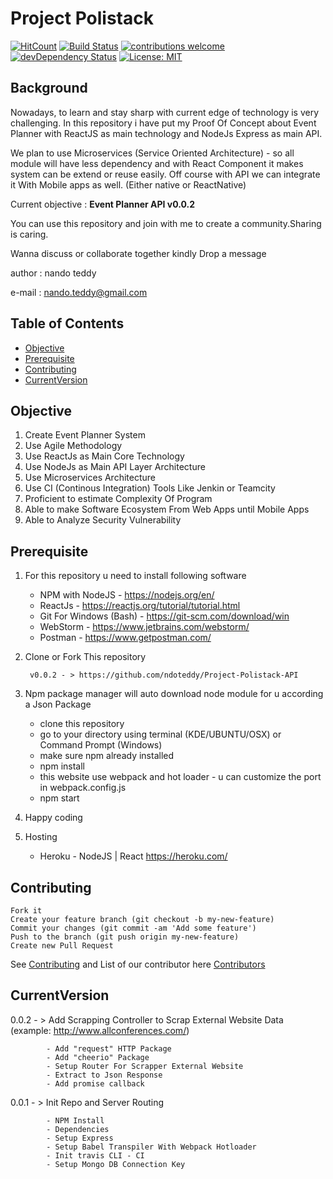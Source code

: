 # Project Polistack


[![HitCount](http://hits.dwyl.io/ndoteddy/https://github.com/ndoteddy/Project-Polistack-API.git.svg)](http://hits.dwyl.io/ndoteddy/https://github.com/ndoteddy/Project-Polistack-API.git) [![Build Status](https://travis-ci.org/ndoteddy/Project-Polistack-API.svg?branch=master)](https://travis-ci.org/ndoteddy/Project-Polistack-API) [![contributions welcome](https://img.shields.io/badge/contributions-welcome-brightgreen.svg?style=flat)](https://github.com/ndoteddy/Project-Polistack-API/issues) [![devDependency Status](https://david-dm.org/ndoteddy/Project-Polistack-API.svg)](https://david-dm.org/ndoteddy/Project-Polistack-API) [![License: MIT](https://img.shields.io/badge/License-MIT-yellow.svg)](https://opensource.org/licenses/MIT) 


## Background
Nowadays, to learn and stay sharp with current edge of technology is very challenging.
In this repository i have put my Proof Of Concept about Event Planner
with ReactJS as main technology and NodeJs Express as main API. 

We plan to use Microservices (Service Oriented Architecture) - so all module 
will have less dependency and with React Component it makes system can be extend or reuse easily.
Off course with API we can integrate it With Mobile apps as well. (Either native or ReactNative) 

Current objective : **Event Planner API v0.0.2**

You can use this repository and join with me to create a community.Sharing is caring.

Wanna discuss or collaborate together kindly Drop a message 

author : nando teddy

e-mail : nando.teddy@gmail.com



## Table of Contents
* [Objective](#objective)
* [Prerequisite](#prerequisite)
* [Contributing](#contributing)
* [CurrentVersion](#currentversion)

## Objective

1. Create Event Planner System
2. Use Agile Methodology
3. Use ReactJs as Main Core Technology
4. Use NodeJs as Main API Layer Architecture
5. Use Microservices Architecture
6. Use CI (Continous Integration) Tools Like Jenkin or Teamcity
7. Proficient to estimate Complexity Of Program
8. Able to make Software Ecosystem From Web Apps until Mobile Apps
9. Able to Analyze Security Vulnerability
    

## Prerequisite

1.  For this repository u need to install following software 
    - NPM with NodeJS - https://nodejs.org/en/    
    - ReactJs - https://reactjs.org/tutorial/tutorial.html
    - Git For Windows (Bash) - https://git-scm.com/download/win
    - WebStorm - https://www.jetbrains.com/webstorm/    
    - Postman - https://www.getpostman.com/
    
2. Clone or Fork This repository

        v0.0.2 - > https://github.com/ndoteddy/Project-Polistack-API
    
3.  Npm package manager will auto download node module for u according a Json Package
     - clone this repository
     - go to your directory using terminal (KDE/UBUNTU/OSX) or Command Prompt (Windows) 
     - make sure npm already installed
     - npm install
     - this website use webpack and hot loader - u can customize the port in webpack.config.js     
     - npm start
     
4. Happy coding

5. Hosting    
    - Heroku - NodeJS | React https://heroku.com/
    
## Contributing
    Fork it
    Create your feature branch (git checkout -b my-new-feature)
    Commit your changes (git commit -am 'Add some feature')
    Push to the branch (git push origin my-new-feature)
    Create new Pull Request
See [Contributing](CONTRIBUTING.md) and  List of our contributor here [Contributors](https://github.com/ndoteddy/Project-Polistack-API/graphs/contributors)


## CurrentVersion          

0.0.2 - > Add Scrapping Controller to Scrap  External Website Data (example: http://www.allconferences.com/)
          
            - Add "request" HTTP Package
            - Add "cheerio" Package
            - Setup Router For Scrapper External Website
            - Extract to Json Response
            - Add promise callback
            

0.0.1 - > Init Repo and Server Routing 
            
            - NPM Install
            - Dependencies
            - Setup Express
            - Setup Babel Transpiler With Webpack Hotloader
            - Init travis CLI - CI
            - Setup Mongo DB Connection Key
             
          



